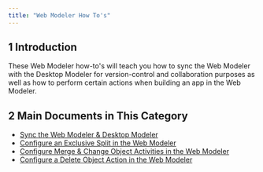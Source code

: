 ```yaml
---
title: "Web Modeler How To's"
---
```


## 1 Introduction 

These Web Modeler how-to's will teach you how to sync the Web Modeler with the Desktop Modeler for version-control and collaboration purposes as well as how to perform certain actions when building an app in the Web Modeler.

## 2 Main Documents in This Category

* [Sync the Web Modeler & Desktop Modeler](syncing-webmodeler-desktop)
* [Configure an Exclusive Split in the Web Modeler](webmodeler-how-to-microflows-exclsplit)
* [Configure Merge & Change Object Activities in the Web Modeler](webmodeler-how-to-merge-and-change-object)
* [Configure a Delete Object Action in the Web Modeler](webmodeler-how-to-configure-delete-object)

